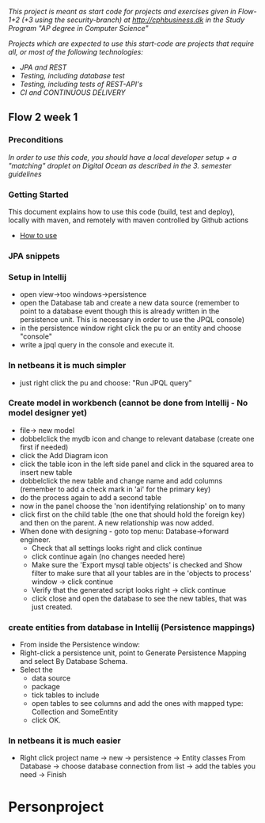 
*This project is meant as start code for projects and exercises given in Flow-1+2 (+3 using the security-branch) at http://cphbusiness.dk in the Study Program "AP degree in Computer Science"*

*Projects which are expected to use this start-code are projects that require all, or most of the following technologies:*
 - *JPA and REST*
- *Testing, including database test*
- *Testing, including tests of REST-API's*
- *CI and CONTINUOUS DELIVERY*

## Flow 2 week 1

### Preconditions
*In order to use this code, you should have a local developer setup + a "matching" droplet on Digital Ocean as described in the 3. semester guidelines* 

### Getting Started

This document explains how to use this code (build, test and deploy), locally with maven, and remotely with maven controlled by Github actions
 - [How to use](https://docs.google.com/document/d/1rymrRWF3VVR7ujo3k3sSGD_27q73meGeiMYtmUtYt6c/edit?usp=sharing)

### JPA snippets

### Setup in Intellij
- open view->too windows->persistence
- open the Database tab and create a new data source (remember to point to a database event though this is already written in the persistence unit. This is necessary in order to use the JPQL console)
- in the persistence window right click the pu or an entity and choose "console"
- write a jpql query in the console and execute it.
### In netbeans it is much simpler
- just right click the pu and choose: "Run JPQL query"

### Create model in workbench (cannot be done from Intellij - No model designer yet)
- file-> new model
- dobbelclick the mydb icon and change to relevant database (create one first if needed)
- click the Add Diagram icon
- click the table icon in the left side panel and click in the squared area to insert new table
- dobbelclick the new table and change name and add columns (remember to add a check mark in 'ai' for the primary key)
- do the process again to add a second table
- now in the panel choose the 'non identifying relationship' on to many
- click first on the child table (the one that should hold the foreign key) and then on the parent. A new relationship was now added.
- When done with designing - goto top menu: Database->forward engineer.
  - Check that all settings looks right and click continue
  - click continue again (no changes needed here)
  - Make sure the 'Export mysql table objects' is checked and Show filter to make sure that all your tables are in the 'objects to process' window -> click continue
  - Verify that the generated script looks right -> click continue
  - click close and open the database to see the new tables, that was just created.

### create entities from database in Intellij (Persistence mappings)
- From inside the Persistence window:
- Right-click a persistence unit, point to Generate Persistence Mapping and select By Database Schema.
- Select the 
  - data source 
  - package
  - tick tables to include
  - open tables to see columns and add the ones with mapped type: Collection<SomeEntity> and SomeEntity
  - click OK.

### In netbeans it is much easier
- Right click project name -> new -> persistence -> Entity classes From Database -> choose database connection from list -> add the tables you need -> Finish



# Personproject
